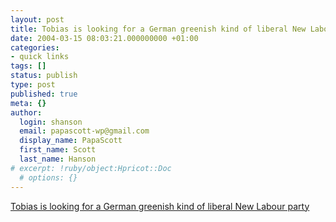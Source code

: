 ```yaml
---
layout: post
title: Tobias is looking for a German greenish kind of liberal New Labour party
date: 2004-03-15 08:03:21.000000000 +01:00
categories:
- quick links
tags: []
status: publish
type: post
published: true
meta: {}
author:
  login: shanson
  email: papascott-wp@gmail.com
  display_name: PapaScott
  first_name: Scott
  last_name: Hanson
# excerpt: !ruby/object:Hpricot::Doc
  # options: {}
---
```

<p><a title="count me in" href="http://almostadiary.baldingwithgrace.de/archives/2004_03.php#001050">Tobias is looking for a German greenish kind of liberal New Labour party</a></p>
